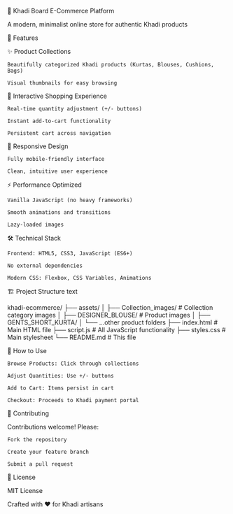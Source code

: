 🌿 Khadi Board E-Commerce Platform

A modern, minimalist online store for authentic Khadi products

🚀 Features

✨ Product Collections

    Beautifully categorized Khadi products (Kurtas, Blouses, Cushions, Bags)

    Visual thumbnails for easy browsing

🛒 Interactive Shopping Experience

    Real-time quantity adjustment (+/- buttons)

    Instant add-to-cart functionality

    Persistent cart across navigation

📱 Responsive Design

    Fully mobile-friendly interface

    Clean, intuitive user experience

⚡ Performance Optimized

    Vanilla JavaScript (no heavy frameworks)

    Smooth animations and transitions

    Lazy-loaded images

🛠️ Technical Stack

    Frontend: HTML5, CSS3, JavaScript (ES6+)

    No external dependencies

    Modern CSS: Flexbox, CSS Variables, Animations

🏗️ Project Structure
text

khadi-ecommerce/
├── assets/
│   ├── Collection_images/      # Collection category images
│   ├── DESIGNER_BLOUSE/        # Product images
│   ├── GENTS_SHORT_KURTA/
│   └── ...other product folders
├── index.html                 # Main HTML file
├── script.js                  # All JavaScript functionality
├── styles.css                 # Main stylesheet
└── README.md                  # This file

📝 How to Use

    Browse Products: Click through collections

    Adjust Quantities: Use +/- buttons

    Add to Cart: Items persist in cart

    Checkout: Proceeds to Khadi payment portal

🤝 Contributing

Contributions welcome! Please:

    Fork the repository

    Create your feature branch

    Submit a pull request

📜 License

MIT License

Crafted with ♥ for Khadi artisans
